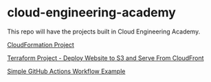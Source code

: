 # cloud-engineering-academy

This repo will have the projects built in Cloud Engineering Academy.

[CloudFormation Project](/cloudformation-project/)

[Terraform Project - Deploy Website to S3 and Serve From CloudFront](/terraform-portfolio-project/)

[Simple GitHub Actions Workflow Example](https://github.com/daniellehopedev/github-actions-workflow)
